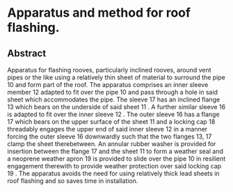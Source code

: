 # Apparatus and method for roof flashing.

## Abstract
Apparatus for flashing rooves, particularly inclined rooves, around vent pipes or the like using a relatively thin sheet of material to surround the pipe 10 and form part of the roof. The apparatus comprises an inner sleeve member 12 adapted to fit over the pipe 10 and pass through a hole in said sheet which accommodates the pipe. The sleeve 17 has an inclined flange 13 which bears on the underside of said sheet 11 . A further similar sleeve 16 is adapted to fit over the inner sleeve 12 . The outer sleeve 16 has a flange 17 which bears on the upper surface of the sheet 11 and a locking cap 18 threadably engages the upper end of said inner sleeve 12 in a manner forcing the outer sleeve 16 downwardly such that the two flanges 13, 17 clamp the sheet therebetween. An annular rubber washer is provided for insertion between the flange 17 and the sheet 11 to form a weather seal and a neoprene weather apron 19 is provided to slide over the pipe 10 in resilient engagement therewith to provide weather protection over said locking cap 19 . The apparatus avoids the need for using relatively thick lead sheets in roof flashing and so saves time in installation.